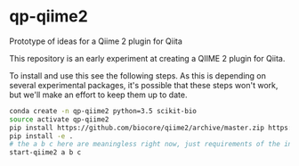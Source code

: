 # qp-qiime2
Prototype of ideas for a Qiime 2 plugin for Qiita

This repository is an early experiment at creating a QIIME 2 plugin for Qiita.

To install and use this see the following steps. As this is depending on several experimental packages, it's possible that these steps won't work, but we'll make an effort to keep them up to date.

```bash
conda create -n qp-qiime2 python=3.5 scikit-bio
source activate qp-qiime2
pip install https://github.com/biocore/qiime2/archive/master.zip https://github.com/qiime2/q2-types/archive/master.zip https://github.com/qiime2/q2-feature-table/archive/master.zip https://github.com/qiita-spots/qiita_client/archive/master.zip
pip install -e .
# the a b c here are meaningless right now, just requirements of the interface
start-qiime2 a b c
```
